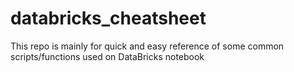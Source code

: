 # databricks_cheatsheet

This repo is mainly for quick and easy reference of some common scripts/functions used on DataBricks notebook

